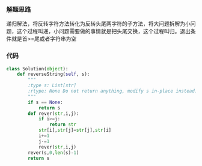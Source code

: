 ### 解题思路
递归解法，将反转字符方法转化为反转头尾两字符的子方法，将大问题拆解为小问题，这个过程叫递，小问题需要做的事情就是把头尾交换，这个过程叫归。退出条件就是首>=尾或者字符串为空

### 代码

```python
class Solution(object):
    def reverseString(self, s):
        """
        :type s: List[str]
        :rtype: None Do not return anything, modify s in-place instead.
        """
        if s == None:
            return s
        def rever(str,i,j):
            if i>=j:
                return str
            str[i],str[j]=str[j],str[i]
            i+=1
            j-=1
            rever(str,i,j)
        rever(s,0,len(s)-1)
        return s
```
